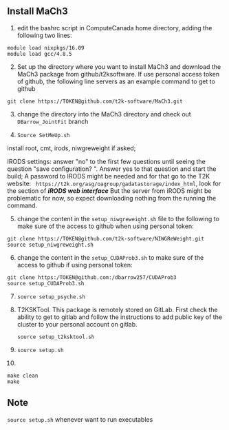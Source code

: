 ## Install MaCh3
1. edit the bashrc script in ComputeCanada home directory, adding the following two lines:
```
module load nixpkgs/16.09
module load gcc/4.8.5
```

2. Set up the directory where you want to install MaCh3 and download the MaCh3 package from github/t2ksoftware. If use personal access token of github, the following line servers as an example command to get to github
```
git clone https://TOKEN@github.com/t2k-software/MaCh3.git
```

3. change the directory into the MaCh3 directory and check out `DBarrow_JointFit` branch

4. `Source SetMeUp.sh`

install root, cmt, irods, niwgreweight if asked; 

IRODS settings:
answer "no" to the first few questions until seeing the question "save configuration? ". Answer yes to that question and start the build;
A password to IRODS might be needed and for that go to the T2K website: ` https://t2k.org/asg/oagroup/gadatastorage/index_html`, look for the section of ***iRODS web interface***
But the server from iRODS might be problematic for now, so expect downloading nothing from the running the command.

5. change the content in the `setup_niwgreweight.sh` file to the following to make sure of the access to github when using personal token:
```
git clone https://TOKEN@github.com/t2k-software/NIWGReWeight.git
source setup_niwgreweight.sh
```
6. change the content in the `setup_CUDAProb3.sh` to make sure of the access to github if using personal token:
```
git clone https:/TOKEN@github.com:/dbarrow257/CUDAProb3
source setup_CUDAProb3.sh
```
7. `source setup_psyche.sh`

8. T2KSKTool. This package is remotely stored on GitLab. First check the ability to get to gitlab and follow the instructions to add public key of the cluster to your personal account on gitlab.

    `source setup_t2ksktool.sh`

9. `source setup.sh`

10. 
```
make clean
make
```

## Note
`source setup.sh` whenever want to run executables
